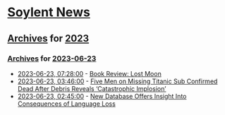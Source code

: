 # [Soylent News](../../../README.md)

## [Archives](../../index.md) for [2023](../index.md)

### [Archives](../../index.md) for [2023-06-23](index.md)

* [2023-06-23, 07:28:00](https://soylentnews.org/article.pl?sid=23/06/22/1525250&from=rss) - [Book Review: Lost Moon](https://soylentnews.org/article.pl?sid=23/06/22/1525250&from=rss)
* [2023-06-23, 03:46:00](https://soylentnews.org/article.pl?sid=23/06/23/0348219&from=rss) - [Five Men on Missing Titanic Sub Confirmed Dead After Debris Reveals ‘Catastrophic Implosion’ ](https://soylentnews.org/article.pl?sid=23/06/23/0348219&from=rss)
* [2023-06-23, 02:45:00](https://soylentnews.org/article.pl?sid=23/06/22/0227226&from=rss) - [New Database Offers Insight Into Consequences of Language Loss](https://soylentnews.org/article.pl?sid=23/06/22/0227226&from=rss)
